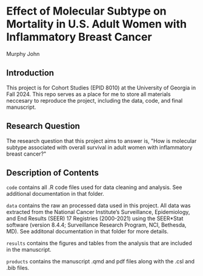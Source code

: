 # Effect of Molecular Subtype on Mortality in U.S. Adult Women with Inflammatory Breast Cancer

Murphy John

## Introduction

This project is for Cohort Studies (EPID 8010) at the University of Georgia in Fall 2024. This repo serves as a place for me to store all materials neccesary to reproduce the project, including the data, code, and final manuscript.

## Research Question

The research question that this project aims to answer is, "How is molecular subtype associated with overall survival in adult women with inflammatory breast cancer?"

## Description of Contents

`code` contains all .R code files used for data cleaning and analysis. See additional documentation in that folder.

`data` contains the raw an processed data used in this project. All data was extracted from the National Cancer Institute’s Surveillance, Epidemiology, and End Results (SEER) 17 Registries (2000-2021) using the SEER\*Stat software (version 8.4.4; Surveillance Research Program, NCI, Bethesda, MD). See additonal documentation in that folder for more details.

`results` contains the figures and tables from the analysis that are included in the manuscript.

`products` contains the manuscript .qmd and pdf files along with the .csl and .bib files.
